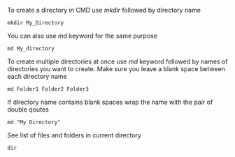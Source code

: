 
To create a directory in CMD use *mkdir* followed by directory name

``` mkdir My_Directory ```

You can also use *md* keyword for the same purpose

``` md My_directory ```

To create multiple directories at once use *md* keyword followed by names of directories you want to create. Make sure you
leave a blank space between each directory name

``` md Folder1 Folder2 Folder3 ```

If directory name contains blank spaces wrap the name with the pair of double qoutes

``` md "My Directory" ```

See list of files and folders in current directory

``` dir ``` 
